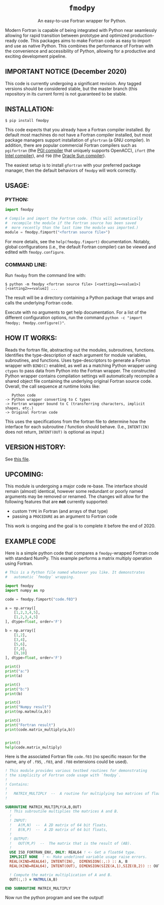 <p align="center">
  <h1 align="center"><code>fmodpy</code></h1>
</p>

<p align="center">
An easy-to-use Fortran wrapper for Python.
</p>

Modern Fortran is capable of being integrated with Python near
seamlessly allowing for rapid transition between prototype and
optimized production-ready code. This packages aims to make Fortran
code as easy to import and use as native Python. This combines the
performance of Fortran with the convenience and accessibility of
Python, allowing for a productive and exciting development pipeline.


## IMPORTANT NOTICE (December 2020)

  This code is currently undergoing a significant revision. Any tagged
  versions should be considered stable, but the master branch (this
  repository in its current form) is not guaranteed to be stable.
  

## INSTALLATION:

    $ pip install fmodpy

  This code expects that you already have a Fortran compiler
  installed. By default most machines do not have a Fortran compiler
  installed, but most package managers support installation of
  `gfortran` (a GNU compiler). In addition, there are popular
  commercial Fortran compilers such as `pgifortran` (the [PGI
  compiler](https://www.pgroup.com/products/index.htm) that uniquely
  supports OpenACC), `ifort` (the [Intel
  compiler](https://software.intel.com/content/www/us/en/develop/tools/oneapi/components/fortran-compiler.html)),
  and `f90` (the [Oracle Sun
  compiler](https://www.oracle.com/application-development/technologies/developerstudio-features.html)).

  The easiest setup is to install `gfortran` with your preferred
  package manager, then the default behaviors of `fmodpy` will work
  correctly.


## USAGE:

### PYTHON:

```python
import fmodpy

# Compile and import the Fortran code. (This will automatically
#  recompile the module if the Fortran source has been saved 
#  more recently than the last time the module was imported.)
module = fmodpy.fimport("<fortran source file>")
```

  For more details, see the `help(fmodpy.fimport)` documentation.
  Notably, global configurations (i.e., the default Fortran compiler) 
  can be viewed and edited with `fmodpy.configure`.

### COMMAND LINE:

  Run `fmodpy` from the command line with:

    $ python -m fmodpy <fortran source file> [<setting1>=<value1>] [<setting2>=<value2] ...

  The result will be a directory containing a Python package that
  wraps and calls the underlying Fortran code.

  Execute with no arguments to get help documentation. For a list of
  the different configuration options, run the command `python -c
  "import fmodpy; fmodpy.configure()"`. 


## HOW IT WORKS:

  Reads the fortran file, abstracting out the modules, subroutines,
  functions. Identifies the type-description of each argument for
  module variables, subroutines, and functions. Uses type-descriptors
  to generate a Fortran wrapper with `BIND(C)` enabled, as well as a
  matching Python wrapper using `ctypes` to pass data from Python into
  the Fortran wrapper. The constructed Python wrapper contains
  compilation settings will automatically recompile a shared object
  file containing the underlying original Fortran source code. 
  Overall, the call sequence at runtime looks like:

       Python code
    -> Python wrapper converting to C types
    -> Fortran wrapper bound to C (transferring characters, implicit shapes, etc.)
    -> Original Fortran code


  This uses the specifications from the fortran file to determine how
  the interface for each subroutine / function should behave. (I.e.,
  `INTENT(IN)` does not return, `INTENT(OUT)` is optional as input.)


## VERSION HISTORY:

  See [this file](fmodpy/about/version_history.txt).


## UPCOMING:

  This module is undergoing a major code re-base. The interface should
  remain (almost) identical, however some redundant or poorly named
  arguments may be removed or renamed. The changes will allow for the
  following features that are **not** currently supported:

 - custom `TYPE` in Fortran (and arrays of that type)
 - passing a `PROCEDURE` as an argument to Fortran code

  This work is ongoing and the goal is to complete it before the end of 2020.


## EXAMPLE CODE

Here is a simple python code that compares a `fmodpy`-wrapped Fortran
code with standard NumPy. This example performs a matrix multiply
operation using Fortran.

```python
# This is a Python file named whatever you like. It demonstrates
#   automatic `fmodpy` wrapping.

import fmodpy
import numpy as np

code = fmodpy.fimport("code.f03")

a = np.array([
    [1,2,3,4,5],
    [1,2,3,4,5]
], dtype=float, order='F')

b = np.array([
    [1,2],
    [3,4],
    [5,6],
    [7,8],
    [9,10]
], dtype=float, order='F')

print()
print("a:")
print(a)

print()
print("b:")
print(b)

print()
print("Numpy result")
print(np.matmul(a,b))

print()
print("Fortran result")
print(code.matrix_multiply(a,b))


print()
help(code.matrix_multiply)
```

Here is the associated Fortran file `code.f03` (no specific reason for
the name, any of `.f95`, `.f03`, and `.f08` extensions could be used).

```fortran
! This module provides various testbed routines for demonstrating
! the simplicity of Fortran code usage with `fmodpy`.
! 
! Contains:
! 
!   MATRIX_MULTIPLY  --  A routine for multiplying two matrices of floats.
! 

SUBROUTINE MATRIX_MULTIPLY(A,B,OUT)
  ! This subroutine multiplies the matrices A and B.
  ! 
  ! INPUT:
  !   A(M,N)  --  A 2D matrix of 64 bit floats.
  !   B(N,P)  --  A 2D matrix of 64 bit floats,
  ! 
  ! OUTPUT:
  !   OUT(M,P)  --  The matrix that is the result of (AB).
  ! 
  USE ISO_FORTRAN_ENV, ONLY: REAL64 ! <- Get a float64 type.
  IMPLICIT NONE  ! <- Make undefined variable usage raise errors.
  REAL(KIND=REAL64), INTENT(IN),  DIMENSION(:,:) :: A, B
  REAL(KIND=REAL64), INTENT(OUT), DIMENSION(SIZE(A,1),SIZE(B,2)) :: OUT

  ! Compute the matrix multiplication of A and B.
  OUT(:,:) = MATMUL(A,B)

END SUBROUTINE MATRIX_MULTIPLY
```

Now run the python program and see the output!
